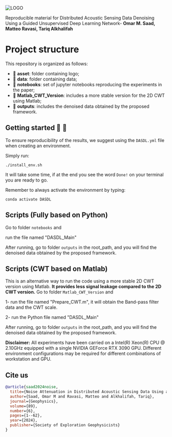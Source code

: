 ![LOGO](https://github.com/DeepWave-Kaust/DAS-Denoising-dev/blob/main/asset/Das_Denoising_Arch.png)

Reproducible material for Distributed Acoustic Sensing Data Denoising Using a Guided Unsupervised Deep Learning Network- **Omar M. Saad, Matteo Ravasi, Tariq Alkhalifah**


# Project structure
This repository is organized as follows:


* :open_file_folder: **asset**: folder containing logo;
* :open_file_folder: **data**: folder containing data;
* :open_file_folder: **notebooks**: set of jupyter notebooks reproducing the experiments in the paper;
* :open_file_folder: **Matlab_CWT_Version**: includes a more stable version for the 2D CWT using Matlab;
* :open_file_folder: **outputs**: includes the denoised data obtained by the proposed framework.


## Getting started :space_invader: :robot:
To ensure reproducibility of the results, we suggest using the `DASDL.yml` file when creating an environment.

Simply run:
```
./install_env.sh
```
It will take some time, if at the end you see the word `Done!` on your terminal you are ready to go. 

Remember to always activate the environment by typing:
```
conda activate DASDL
```
## Scripts (Fully based on Python)
Go to folder `notebooks` and

run the file named "DASDL_Main"

After running, go to folder `outputs` in the root_path, and you will find the denoised data obtained by the proposed framework.

## Scripts (CWT based on Matlab)
This is an alternative way to run the code using a more stable 2D CWT version using Matlab. **It provides less signal leakage compared to the 2D CWT version.**
Go to folder `Matlab_CWT_Version` and

1- run the file named "Prepare_CWT.m", it will obtain the Band-pass filter data and the CWT scale.

2- run the Python file named "DASDL_Main"

After running, go to folder `outputs` in the root_path, and you will find the denoised data obtained by the proposed framework.


**Disclaimer:** All experiments have been carried on a Intel(R) Xeon(R) CPU @ 2.10GHz equipped with a single NVIDIA GEForce RTX 3090 GPU. Different environment 
configurations may be required for different combinations of workstation and GPU.

## Cite us 
```bibtex
@article{saad2024noise,
  title={Noise Attenuation in Distributed Acoustic Sensing Data Using a Guided Unsupervised Deep Learning Network},
  author={Saad, Omar M and Ravasi, Matteo and Alkhalifah, Tariq},
  journal={Geophysics},
  volume={89},
  number={6},
  pages={1--62},
  year={2024},
  publisher={Society of Exploration Geophysicists}
}
